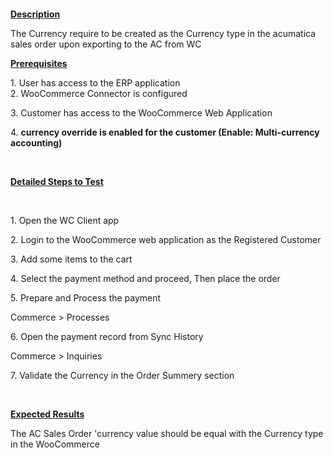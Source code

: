 
<p>&nbsp;</p>
<p>&nbsp;</p>
<p><u><strong>Description</strong></u></p>
<p>The Currency require to be created as the&nbsp;Currency type in the acumatica sales order upon exporting to the AC from WC</p>
<p><u><strong>Prerequisites</strong></u></p>
<p>1. User has access to the ERP application<br />2. WooCommerce Connector is configured</p>
<p>3. Customer has access to the WooCommerce Web Application</p>
<p>4. <strong>currency override is enabled for the customer (Enable:&nbsp;Multi-currency accounting)</strong></p>
<p>&nbsp;</p>
<p><u><strong>Detailed Steps to Test</strong></u></p>
<p>&nbsp;</p>
<p>1. Open the WC Client app</p>
<p>2. Login to the WooCommerce web application as the Registered Customer</p>
<p>3. Add some items to the cart</p>
<p>4. Select the payment method and proceed, Then place the order</p>
<p>5. Prepare and Process the payment</p>
<p>Commerce &gt; Processes</p>
<p>6. Open the payment record from Sync History</p>
<p>Commerce &gt; Inquiries</p>
<p>7. Validate the&nbsp;Currency in the Order Summery section</p>
<p>&nbsp;</p>
<p><u><strong>Expected Results</strong></u></p>
<p>The AC Sales Order 'currency value should be equal with the Currency type in the WooCommerce</p>
